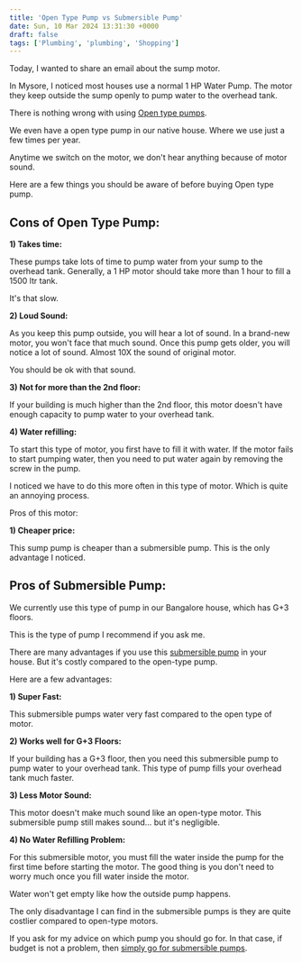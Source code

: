 ```yaml
---
title: 'Open Type Pump vs Submersible Pump'
date: Sun, 10 Mar 2024 13:31:30 +0000
draft: false
tags: ['Plumbing', 'plumbing', 'Shopping']
---
```


Today, I wanted to share an email about the sump motor.

In Mysore, I noticed most houses use a normal 1 HP Water Pump. The motor they keep outside the sump openly to pump water to the overhead tank.

There is nothing wrong with using [Open type pumps](https://www.amazon.in/Crompton-Water-Pump-Model-Champ/dp/B07HJ3N6YB?&linkCode=ll1&tag=newsite0003-21&linkId=51e6395efa711bb2131a07b7c9989172&language=en_IN&ref_=as_li_ss_tl).

We even have a open type pump in our native house. Where we use just a few times per year.

Anytime we switch on the motor, we don't hear anything because of motor sound.

Here are a few things you should be aware of before buying Open type pump.

Cons of Open Type Pump:
-----------------------

**1) Takes time:**

These pumps take lots of time to pump water from your sump to the overhead tank. Generally, a 1 HP motor should take more than 1 hour to fill a 1500 ltr tank.

It's that slow.

**2) Loud Sound:**

As you keep this pump outside, you will hear a lot of sound. In a brand-new motor, you won't face that much sound. Once this pump gets older, you will notice a lot of sound. Almost 10X the sound of original motor.

You should be ok with that sound.

**3) Not for more than the 2nd floor:**

If your building is much higher than the 2nd floor, this motor doesn't have enough capacity to pump water to your overhead tank.

**4) Water refilling:**

To start this type of motor, you first have to fill it with water. If the motor fails to start pumping water, then you need to put water again by removing the screw in the pump.

I noticed we have to do this more often in this type of motor. Which is quite an annoying process.

Pros of this motor:

**1) Cheaper price:**

This sump pump is cheaper than a submersible pump. This is the only advantage I noticed.

Pros of Submersible Pump:
-------------------------

We currently use this type of pump in our Bangalore house, which has G+3 floors.

This is the type of pump I recommend if you ask me.

There are many advantages if you use this [submersible pump](https://www.amazon.in/Euro-Molten-Stenley-Submersible-Warranty/dp/B08HMYGN6Z?&linkCode=ll1&tag=newsite0003-21&linkId=f4206eec9f3594f256ee1f21c23a635a&language=en_IN&ref_=as_li_ss_tl) in your house. But it's costly compared to the open-type pump.

Here are a few advantages:

**1) Super Fast:**

This submersible pumps water very fast compared to the open type of motor.

**2) Works well for G+3 Floors:**

If your building has a G+3 floor, then you need this submersible pump to pump water to your overhead tank. This type of pump fills your overhead tank much faster.

**3) Less Motor Sound:**

This motor doesn't make much sound like an open-type motor. This submersible pump still makes sound… but it's negligible.

**4) No Water Refilling Problem:**

For this submersible motor, you must fill the water inside the pump for the first time before starting the motor. The good thing is you don't need to worry much once you fill water inside the motor.

Water won't get empty like how the outside pump happens.

The only disadvantage I can find in the submersible pumps is they are quite costlier compared to open-type motors.

If you ask for my advice on which pump you should go for. In that case, if budget is not a problem, then [simply go for submersible pumps](https://www.amazon.in/Euro-Molten-Stenley-Submersible-Warranty/dp/B08HMYGN6Z?&linkCode=ll1&tag=newsite0003-21&linkId=f4206eec9f3594f256ee1f21c23a635a&language=en_IN&ref_=as_li_ss_tl).